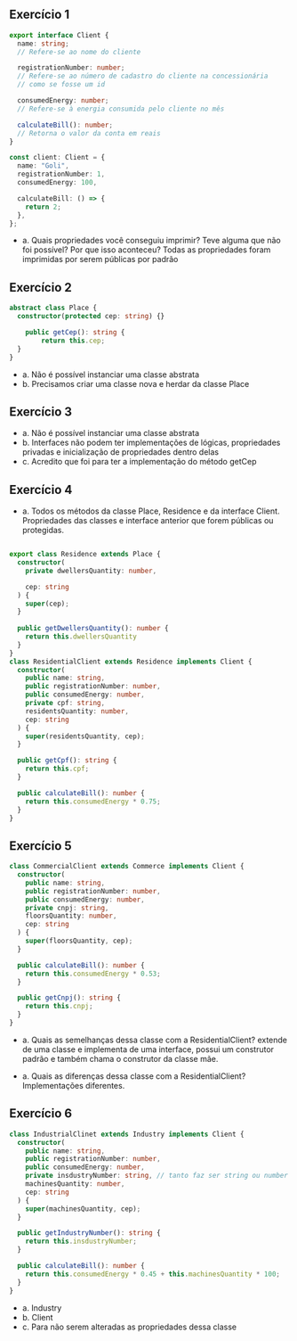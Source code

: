## Exercício 1

```typescript
export interface Client {
  name: string;
  // Refere-se ao nome do cliente

  registrationNumber: number;
  // Refere-se ao número de cadastro do cliente na concessionária
  // como se fosse um id

  consumedEnergy: number;
  // Refere-se à energia consumida pelo cliente no mês

  calculateBill(): number;
  // Retorna o valor da conta em reais
}

const client: Client = {
  name: "Goli",
  registrationNumber: 1,
  consumedEnergy: 100,

  calculateBill: () => {
    return 2;
  },
};
```

- a. Quais propriedades você conseguiu imprimir? Teve alguma que não foi possível? Por que isso aconteceu? Todas as propriedades foram imprimidas por serem públicas por padrão

## Exercício 2

```typescript
abstract class Place {
  constructor(protected cep: string) {}

	public getCep(): string {
		return this.cep;
  }
}
```
- a. Não é possível instanciar uma classe abstrata
- b. Precisamos criar uma classe nova e herdar da classe Place

## Exercício 3

- a. Não é possível instanciar uma classe abstrata
- b. Interfaces não podem ter implementações de lógicas, propriedades privadas e inicialização de propriedades dentro delas
- c. Acredito que foi para ter a implementação do método getCep

## Exercício 4

- a. Todos os métodos da classe Place, Residence e da interface Client. Propriedades das classes e interface anterior que forem públicas ou protegidas.

```typescript

export class Residence extends Place {
  constructor(
    private dwellersQuantity: number,

    cep: string
  ) {
    super(cep);
  }
  
  public getDwellersQuantity(): number {
    return this.dwellersQuantity
  }
}
class ResidentialClient extends Residence implements Client {
  constructor(
    public name: string,
    public registrationNumber: number,
    public consumedEnergy: number,
    private cpf: string,
    residentsQuantity: number,
    cep: string
  ) {
    super(residentsQuantity, cep);
  }

  public getCpf(): string {
    return this.cpf;
  }

  public calculateBill(): number {
    return this.consumedEnergy * 0.75;
  }
}
```

## Exercício 5

```typescript
class CommercialClient extends Commerce implements Client {
  constructor(
    public name: string,
    public registrationNumber: number,
    public consumedEnergy: number,
    private cnpj: string,
    floorsQuantity: number,
    cep: string
  ) {
    super(floorsQuantity, cep);
  }

  public calculateBill(): number {
    return this.consumedEnergy * 0.53;
  }

  public getCnpj(): string {
    return this.cnpj;
  }
}
```
- a. Quais as semelhanças dessa classe com a ResidentialClient? extende de uma classe e implementa de uma interface, possui um construtor padrão e também chama o construtor da classe mãe.

- a. Quais as diferenças dessa classe com a ResidentialClient? Implementações diferentes.

## Exercício 6

```typescript
class IndustrialClinet extends Industry implements Client {
  constructor(
    public name: string,
    public registrationNumber: number,
    public consumedEnergy: number,
    private insdustryNumber: string, // tanto faz ser string ou number
    machinesQuantity: number,
    cep: string
  ) {
    super(machinesQuantity, cep);
  }

  public getIndustryNumber(): string {
    return this.insdustryNumber;
  }

  public calculateBill(): number {
    return this.consumedEnergy * 0.45 + this.machinesQuantity * 100;
  }
}
```
- a. Industry
- b. Client
- c. Para não serem alteradas as propriedades dessa classe